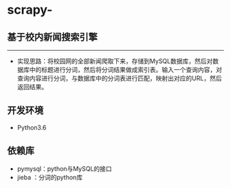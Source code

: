 # scrapy-
## 基于校内新闻搜索引擎
--------------------------
- 实现思路：将校园网的全部新闻爬取下来，存储到MySQL数据库，然后对数据库中的标题进行分词，然后将分词结果做成索引表。输入一个查询内容，对查询内容进行分词，与数据库中的分词表进行匹配，映射出对应的URL，然后返回结果。

## 开发环境
- Python3.6


## 依赖库
- pymysql：python与MySQL的接口
- jieba  ：分词的python库



